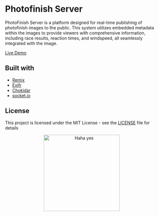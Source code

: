 # Photofinish Server

PhotoFinish Server is a platform designed for real-time publishing of photofinish images to the public. This system utilizes embedded metadata within the images to provide viewers with comprehensive information, including race results, reaction times, and windspeed, all seamlessly integrated with the image.

[Live Demo](https://photofinish.lcrehlingen.de/58.%20Pfingstsportfest_28052023)

## Built with 

- [Remix](https://github.com/remix-run/remix) 
- [Exifr](https://github.com/MikeKovarik/exifr) 
- [Chokidar](https://github.com/paulmillr/chokidar) 
- [socket.io](https://github.com/socketio/socket.io) 

## License
This project is licensed under the MIT License - see the [LICENSE](LICENSE) file for details

<p align="center">
  <img alt="Haha yes " width="250px" src="https://i.imgur.com/5bXJeZt.png">
  <br>
</p>